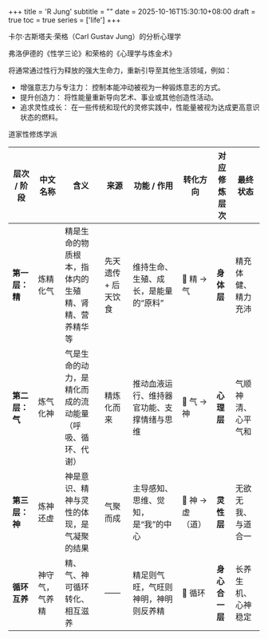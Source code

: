 +++
title = 'R Jung'
subtitle = ""
date = 2025-10-16T15:30:10+08:00
draft = true
toc = true
series = ['life']
+++

卡尔·古斯塔夫·荣格（Carl Gustav Jung）的分析心理学

弗洛伊德的《性学三论》和荣格的《心理学与炼金术》


将通常通过性行为释放的强大生命力，重新引导至其他生活领域，例如：

- 增强意志力与专注力： 控制本能冲动被视为一种锻炼意志的方式。
- 提升创造力： 将性能量重新导向艺术、事业或其他创造性活动。
- 追求灵性成长： 在一些传统和现代的灵修实践中，性能量被视为达成更高意识状态的燃料。



道家性修炼学派

| 层次 / 阶段   | 中文名称    | 含义                           | 来源          | 功能 / 作用               | 转化方向        | 对应修炼层次    | 最终状态      |
| --------- | ------- | ---------------------------- | ----------- | --------------------- | ----------- | --------- | --------- |
| **第一层：精** | 炼精化气    | 精是生命的物质根本，指体内的生殖精、肾精、营养精华等   | 先天遗传 + 后天饮食 | 维持生命、生殖、成长，是能量的“原料”   | 🔺 精 → 气    | **身体层**   | 精充体健、精力充沛 |
| **第二层：气** | 炼气化神    | 气是生命的动力，是精化而成的流动能量（呼吸、循环、代谢） | 精炼化而来       | 推动血液运行、维持器官功能、支撑情绪与思维 | 🔺 气 → 神    | **心理层**   | 气顺神清、心平气和 |
| **第三层：神** | 炼神还虚    | 神是意识、精神与灵性的体现，是气凝聚的结果        | 气聚而成        | 主导感知、思维、觉知，是“我”的中心    | 🔺 神 → 虚（道） | **灵性层**   | 无欲无我、与道合一 |
| **循环互养**  | 神守气，气养精 | 精、气、神可循环转化、相互滋养              | ——          | 精足则气旺，气旺则神明，神明则反养精    | 🔁 循环       | **身心合一层** | 长养生机、心神稳定 |


